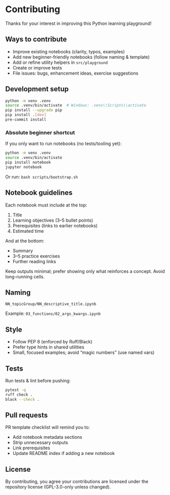 # Contributing

Thanks for your interest in improving this Python learning playground!

## Ways to contribute

- Improve existing notebooks (clarity, typos, examples)
- Add new beginner-friendly notebooks (follow naming & template)
- Add or refine utility helpers in `src/playground`
- Create or improve tests
- File issues: bugs, enhancement ideas, exercise suggestions

## Development setup

```bash
python -m venv .venv
source .venv/bin/activate  # Windows: .venv\\Scripts\\activate
pip install --upgrade pip
pip install .[dev]
pre-commit install
```

### Absolute beginner shortcut

If you only want to run notebooks (no tests/tooling yet):

```bash
python -m venv .venv
source .venv/bin/activate
pip install notebook
jupyter notebook
```

Or run: `bash scripts/bootstrap.sh`

## Notebook guidelines

Each notebook must include at the top:

1. Title
2. Learning objectives (3–5 bullet points)
3. Prerequisites (links to earlier notebooks)
4. Estimated time

And at the bottom:

- Summary
- 3–5 practice exercises
- Further reading links

Keep outputs minimal; prefer showing only what reinforces a concept. Avoid long-running cells.

## Naming

```
NN_topicGroup/NN_descriptive_title.ipynb
```

Example: `03_functions/02_args_kwargs.ipynb`

## Style

- Follow PEP 8 (enforced by Ruff/Black)
- Prefer type hints in shared utilities
- Small, focused examples; avoid “magic numbers” (use named vars)

## Tests

Run tests & lint before pushing:

```bash
pytest -q
ruff check .
black --check .
```

## Pull requests

PR template checklist will remind you to:

- Add notebook metadata sections
- Strip unnecessary outputs
- Link prerequisites
- Update README index if adding a new notebook

## License

By contributing, you agree your contributions are licensed under the repository license (GPL-3.0-only unless changed).
